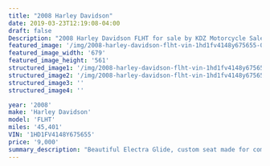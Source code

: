 ```yaml
---
title: "2008 Harley Davidson"
date: 2019-03-23T12:19:08-04:00
draft: false
Description: "2008 Harley Davidson FLHT for sale by KDZ Motorcycle Sales & Service. A beautiful Electra Glide, custom seat made for comfort with quick detach back rest, slim windshield, slip on pipes and it's road ready. OPTIONS INCLUDE: passenger back rest, slim windshield,  6spd,  luggage rack, custom memory foam seat."
featured_image: '/img/2008-harley-davidson-flht-vin-1hd1fv4148y675655-01.jpg'
featured_image_width: '679'
featured_image_height: '561'
structured_image1: '/img/2008-harley-davidson-flht-vin-1hd1fv4148y675655-02.jpg'
structured_image2: '/img/2008-harley-davidson-flht-vin-1hd1fv4148y675655-03.jpg'
structured_image3: ''
structured_image4: ''

year: '2008'
make: 'Harley Davidson'
model: 'FLHT'
miles: '45,401'
VIN: '1HD1FV4148Y675655'
price: '9,000'
summary_description: "Beautiful Electra Glide, custom seat made for comfort with quick detach back rest, slim windshield, slip on pipes and it's road ready. Options include passenger back rest, slim windshield,  6spd,  luggage rack, custom memory foam seat"
---
```

